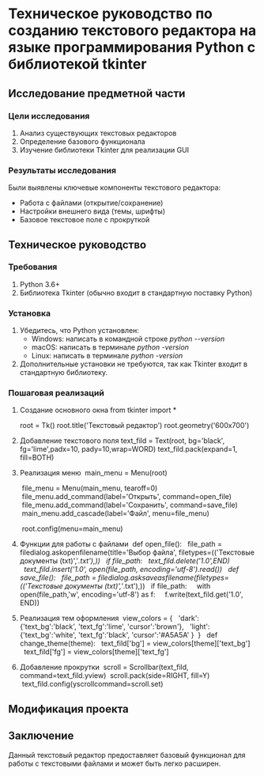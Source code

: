 # Техническое руководство по созданию текстового редактора на языке программирования Python c библиотекой tkinter

## Исследование предметной части
### Цели исследования
1. Анализ существующих текстовых редакторов
2. Определение базового функционала
3. Изучение библиотеки Tkinter для реализации GUI

### Результаты исследования
Были выявлены ключевые компоненты текстового редактора:
* Работа с файлами (открытие/сохранение)
* Настройки внешнего вида (темы, шрифты)
* Базовое текстовое поле с прокруткой

## Техническое руководство
### Требования
1. Python 3.6+
2. Библиотека Tkinter (обычно входит в стандартную поставку Python)

### Установка
1. Убедитесь, что Python установлен:
   * Windows: написать в командной строке *python --version*
   * macOS: написать в терминале *python -version*
   * Linux: написать в терминале *python -version*
2. Дополнительные установки не требуются, так как Tkinter входит в стандартную библиотеку.

### Пошаговая реализаций

1. Создание основного окна
   from tkinter import *
   
   root = Tk()
   root.title('Текстовый редактор')
   root.geometry('600x700')

2. Добавление текстового поля
   text_fild = Text(root, bg='black', fg='lime',padx=10, pady=10,wrap=WORD)
   text_fild.pack(expand=1, fill=BOTH)
3. Реализация меню
   &nbsp;main_menu = Menu(root)
   
   &nbsp;file_menu = Menu(main_menu, tearoff=0)
   &nbsp;file_menu.add_command(label='Открыть', command=open_file)
   &nbsp;file_menu.add_command(label='Сохранить', command=save_file)
   &nbsp;main_menu.add_cascade(label='Файл', menu=file_menu)

   &nbsp;root.config(menu=main_menu)
4. Функции для работы с файлами
   &nbsp;def open_file():
    &nbsp;&nbsp;file_path = filedialog.askopenfilename(title='Выбор файла', filetypes=(('Текстовые документы (txt)','*.txt'),))
    &nbsp;&nbsp;if file_path:
        &nbsp;&nbsp;text_fild.delete('1.0',END)
        &nbsp;&nbsp;text_fild.insert('1.0', open(file_path, encoding='utf-8').read())
  &nbsp; def save_file():
    &nbsp;&nbsp;file_path = filedialog.asksaveasfilename(filetypes=(('Текстовые документы (txt)','*.txt'),))
    &nbsp;&nbsp;if file_path:
       &nbsp;&nbsp;&nbsp; with open(file_path,'w', encoding='utf-8') as f:
            &nbsp;&nbsp;&nbsp;&nbsp;f.write(text_fild.get('1.0', END))
 5. Реализация тем оформления
    &nbsp;view_colors = {
        &nbsp;&nbsp;'dark': {'text_bg':'black', 'text_fg':'lime', 'cursor':'brown'},
        &nbsp;&nbsp;'light': {'text_bg':'white', 'text_fg':'black', 'cursor':'#A5A5A' }
    &nbsp;}
   &nbsp; def change_theme(theme):
        &nbsp;&nbsp;text_fild['bg'] = view_colors[theme]['text_bg']
        &nbsp;&nbsp;text_fild['fg'] = view_colors[theme]['text_fg']
6. Добавление прокрутки
   &nbsp;scroll = Scrollbar(text_fild, command=text_fild.yview)
   &nbsp;scroll.pack(side=RIGHT, fill=Y)
   &nbsp;text_fild.config(yscrollcommand=scroll.set)
## Модификация проекта


## Заключение
Данный текстовый редактор предоставляет базовый функционал для работы с текстовыми файлами и может быть легко расширен.
   

  
